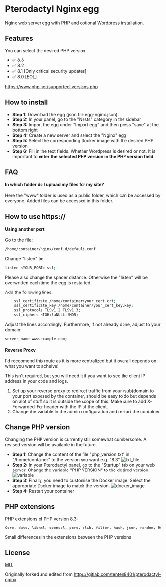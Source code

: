 # Pterodactyl Nginx egg

Nginx web server egg with PHP and optional Wordpress installation.

## Features

You can select the desired PHP version.

- ✅ 8.3
- ✅ 8.2
- ✅ 8.1 [Only critical security updates]
- ✅ 8.0 [EOL]

https://www.php.net/supported-versions.php

## How to install

- **Step 1:** Download the egg (json file egg-nginx.json)
- **Step 2:** In your panel, go to the "Nests" category in the sidebar
- **Step 3:** Import the egg under "Import egg" and then press "save" at the bottom right
- **Step 4:** Create a new server and select the "Nginx" egg
- **Step 5:** Select the corresponding Docker image with the desired PHP version
- **Step 6:** Fill in the text fields. Whether Wordpress is desired or not. It is important to **enter the selected PHP version in the PHP version field**.

## FAQ

#### In which folder do I upload my files for my site?

Here the "www" folder is used as a public folder, which can be accessed by everyone. Added files can be accessed in this folder.

## How to use https://

#### Using another port

Go to the file:

```bash
/home/container/nginx/conf.d/default.conf
```

Change "listen" to:

```bash
listen <YOUR_PORT> ssl;
```

Please also change the spacer distance. Otherwise the "listen" will be overwritten each time the egg is restarted.

Add the following lines:

```bash
    ssl_certificate /home/container/your_cert.crt;
    ssl_certificate_key /home/container/your_cert_key.key;
    ssl_protocols TLSv1.2 TLSv1.3;
    ssl_ciphers HIGH:!aNULL:!MD5;
```

Adjust the lines accordingly.
Furthermore, if not already done, adjust to your domain:

```bash
server_name www.example.com;
```

#### Reverse Proxy

I'd reccomend this route as it is more centralized but it overall depends on what you want to acheive!

This isn't required, but you will need it if you want to see the client IP address in your code and logs.

1) Set up your reverse proxy to redirect traffic from your (sub)domain to your port exposed by the container, should be easy to do but depends on alot of stuff so it is outside the scope of this. Make sure to add X-Forwarded-For header with the IP of the client.
2) Change the variable in the admin configuration and restart the container

## Change PHP version

Changing the PHP version is currently still somewhat cumbersome. A revised version will be available in the future.

- **Step 1:** Change the content of the file "php_version.txt" in "/home/container" to the version you want e.g. "8.3"
  ![txt_file](https://github.com/Ym0T/pterodactyl-nginx-egg/assets/104158130/525c5681-8a3b-423e-a987-3668e8ceb4e3)
- **Step 2:** In your Pterodactyl panel, go to the "Startup" tab on your web server. Change the variable "PHP VERSION" to the desired version.
  ![variable](https://github.com/Ym0T/pterodactyl-nginx-egg/assets/104158130/84bbbf16-0c1d-4c4b-bac7-c84fb4550afa)
- **Step 3:** Finally, you need to customise the Docker image. Select the appropriate Docker image to match the version.
  ![docker_image](https://github.com/Ym0T/pterodactyl-nginx-egg/assets/104158130/cf76cf05-a3df-464a-8f86-77a69101bfc4)
- **Step 4:** Restart your container

## PHP extensions

PHP extensions of PHP version 8.3:

```bash
Core, date, libxml, openssl, pcre, zlib, filter, hash, json, random, Reflection, SPL, session, standard, sodium, cgi-fcgi, mysqlnd, PDO, psr, xml, bcmath, calendar, ctype, curl, dom, mbstring, FFI, fileinfo, ftp, gd, gettext, gmp, iconv, igbinary, imagick, imap, intl, ldap, exif, memcache, mongodb, msgpack, mysqli, odbc, pcov, pdo_mysql, PDO_ODBC, pdo_pgsql, pdo_sqlite, pgsql, Phar, posix, ps, pspell, readline, shmop, SimpleXML, soap, sockets, sqlite3, sysvmsg, sysvsem, sysvshm, tokenizer, xmlreader, xmlwriter, xsl, zip, mailparse, memcached, inotify, maxminddb, protobuf, Zend OPcache
```

Small differences in the extensions between the PHP versions

## License

[MIT](https://choosealicense.com/licenses/mit/)

Originally forked and edited from https://gitlab.com/tenten8401/pterodactyl-nginx
